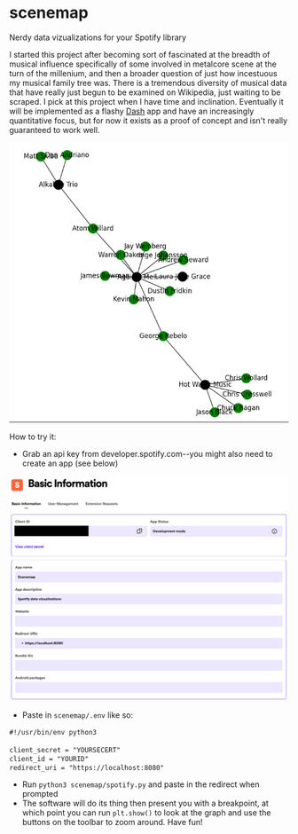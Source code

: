 # scenemap
Nerdy data vizualizations for your Spotify library

I started this project after becoming sort of fascinated at the breadth of
musical influence specifically of some involved in metalcore scene at the turn of
the millenium, and then a broader question of just how incestuous my musical
family tree was. There is a tremendous diversity of musical data that have really just
begun to be examined on Wikipedia, just waiting to be scraped. I pick at this 
project when I have time and inclination. Eventually it will be implemented as a
flashy [Dash](https://dash.plotly.com) app and have an increasingly quantitative
focus, but for now it exists as a proof of concept and isn't really guaranteed to
work well.

![An interesting cluster](./Figures/cluster_1.png)

How to try it:
- Grab an api key from developer.spotify.com--you might also need to create an app (see below)

![Spotify Dashboard showing app creation](./Figures/spotify_app.png)

- Paste in `scenemap/.env` like so:

```
#!/usr/bin/env python3

client_secret = "YOURSECERT"
client_id = "YOURID"
redirect_uri = "https://localhost:8080"
```

- Run `python3 scenemap/spotify.py` and paste in the redirect when prompted
- The software will do its thing then present you with a breakpoint, at which
  point you can run `plt.show()` to look at the graph and use the buttons on the
  toolbar to zoom around. Have fun!

